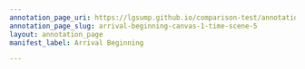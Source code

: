 ```yaml
---
annotation_page_uri: https://lgsump.github.io/comparison-test/annotations/arrival-beginning-canvas-1-time-scene-5.json
annotation_page_slug: arrival-beginning-canvas-1-time-scene-5
layout: annotation_page
manifest_label: Arrival Beginning

---
```

